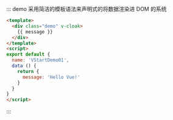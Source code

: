 ::: demo 采用简洁的模板语法来声明式的将数据渲染进 DOM 的系统

``` html
<template>
  <div class="demo" v-cloak>
    {{ message }}
  </div>
</template>
<script>
export default {
  name: 'VStartDemo01',
  data () {
    return {
      message: 'Hello Vue!'
    }
  }
}
</script>
```
:::



